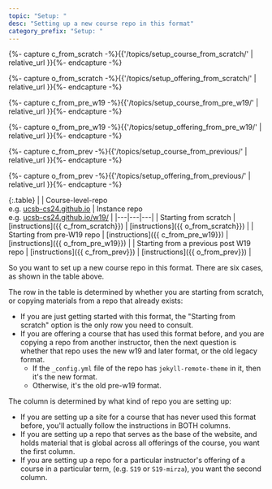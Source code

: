 ```yaml
---
topic: "Setup: "
desc: "Setting up a new course repo in this format"
category_prefix: "Setup: "
---
```




{%- capture c_from_scratch -%}{{'/topics/setup_course_from_scratch/' | relative_url }}{%- endcapture -%}

{%- capture o_from_scratch -%}{{'/topics/setup_offering_from_scratch/' | relative_url }}{%- endcapture -%}

{%- capture c_from_pre_w19 -%}{{'/topics/setup_course_from_pre_w19/' | relative_url }}{%- endcapture -%}

{%- capture o_from_pre_w19 -%}{{'/topics/setup_offering_from_pre_w19/' | relative_url }}{%- endcapture -%}

{%- capture c_from_prev -%}{{'/topics/setup_course_from_previous/' | relative_url }}{%- endcapture -%}

{%- capture o_from_prev -%}{{'/topics/setup_offering_from_previous/' | relative_url }}{%- endcapture -%}

{:.table}
|    | Course-level-repo <br> e.g. [ucsb-cs24.github.io](https://ucsb-cs24.github.io) | Instance repo <br> e.g. [ucsb-cs24.github.io/w19/](https://ucsb-cs24.github.io/w19/) |
|---|---|---|
| Starting from scratch   | [instructions]({{ c_from_scratch}})  | [instructions]({{ o_from_scratch}}) | 
| Starting from pre-W19 repo  | [instructions]({{ c_from_pre_w19}}) | [instructions]({{ o_from_pre_w19}})  | 
| Starting from a previous post W19 repo  | [instructions]({{ c_from_prev}})  | [instructions]({{ o_from_prev}})  | 



So you want to set up a new course repo in this format.  There are six cases, as shown in the table above.

The row in the table is determined by whether you are starting from scratch, or copying materials from a repo that already exists:

*  If you are just getting started with this format, the "Starting from scratch" option is the only row you need to consult.
*  If you are offering a course that has used this format before, and you are copying a repo from another instructor, 
   then the next question is whether that repo uses the new w19 and later format, or the old legacy format.
   * If the `_config.yml` file of the repo has `jekyll-remote-theme` in it, then it's the new format.
   * Otherwise, it's the old pre-w19 format.

The column is determined by what kind of repo you are setting up:

*  If you are setting up a site for a course that has never 
   used this format before, you'll actually follow the instructions in BOTH columns.
*  If you are setting up a repo that serves as the base of the website, 
   and holds material that is global across all offerings of the course,  you want the first column.
*  If you are setting up a repo for a particular instructor's offering 
   of a course in a particular term, (e.g. `S19` or `S19-mirza`), you want the second column.


